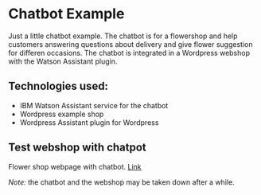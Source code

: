 # Chatbot Example
Just a little chatbot example. The chatbot is for a flowershop and help customers answering questions about delivery and give flower suggestion for differen occasions.
The chatbot is integrated in a Wordpress webshop with the Watson Assistant plugin.

## Technologies used:
- IBM Watson Assistant service for the chatbot
- Wordpress example shop
- Wordpress Assistant plugin for Wordpress

## Test webshop with chatpot
Flower shop webpage with chatbot. [Link](https://markusva.intelaedu.com/)

_Note:_ the chatbot and the webshop may be taken down after a while.



